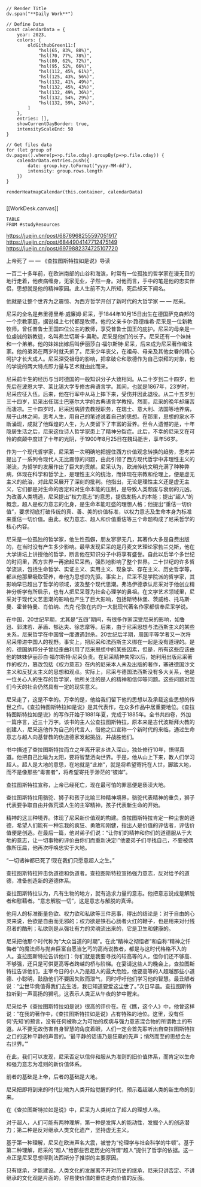 
```dataviewjs
// Render Title 
dv.span("**Daily Work**")

// Define Data
const calendarData = {
    year: 2023,
    colors: {
        oldGithubGreen11:[
            "hsl(65, 83%, 88%)",
            "hsl(70, 77%, 78%)",
            "hsl(80, 62%, 72%)",
            "hsl(95, 52%, 66%)",
            "hsl(112, 45%, 61%)",
            "hsl(125, 43%, 56%)",
            "hsl(132, 41%, 49%)",
            "hsl(132, 45%, 43%)",
            "hsl(132, 49%, 36%)",
            "hsl(132, 54%, 29%)", 
            "hsl(132, 59%, 24%)",
        ]
    },
    entries: [],
    showCurrentDayBorder: true,
    intensityScaleEnd: 50
}

// Get files data
for (let group of dv.pages().where(p=>p.file.cday).groupBy(p=>p.file.cday)) {
	calendarData.entries.push({
		date: group.key.toFormat("yyyy-MM-dd"),
		intensity: group.rows.length
	})
}

renderHeatmapCalendar(this.container, calendarData)


```



[[WorkDesk.canvas]]

```dataview
TABLE 
FROM #studyResources 
```



https://juejin.cn/post/6876968255597051917
https://juejin.cn/post/6844904147712475149
https://juejin.cn/post/6979882374725107720





 
上帝死了 — — 《查拉图斯特拉如是说》导读

一百二十多年前，在欧洲南部的山谷和海滨，时常有一位孤独的哲学家在漫无目的地行走着，他疾病缠身，无家无业，孑然一身。对他而言，手中的笔是他的忠实伴侣，思想就是他的精神家园。此人生前不为人所知，死后却天下闻名。

他就是让整个世界为之震惊、为西方哲学开创了新时代的大哲学家 — — 尼采。

尼采的全名是弗里德里希·威廉姆·尼采，于1844年10月15日出生在德国萨克森邦的一个宗教家庭，据说祖上七代都是牧师。他的父亲卡尔·路德维希·尼采是一位新教牧师，曾任普鲁士王国四位公主的教师，享受普鲁士国王的庇护。尼采的母亲是一位虔诚的新教徒，名叫弗兰切斯卡·奥勒。尼采是他们的长子。尼采还有一个妹妹和一个弟弟。他的妹妹出嫁后叫伊丽莎白·福尔斯特·尼采，后来成为尼采著作编注家。他的弟弟在两岁时就夭折了。尼采少年丧父，在祖母、母亲及其他女眷的精心呵护才长大成人。尼采深受祖母的影响，把拿破仑和歌德作为自己崇拜的对象，他的学说的两大特点即力量与艺术就由此而来。

尼采前半生的经历与当时德国的一般知识分子大致相同。从二十岁到二十四岁，他先后在波恩大学、莱比锡大学专修古典语言学。其间，也就是1867年，23岁时，尼采应征入伍。后来，他在行军中从马上摔下来，受伤并因此退役。从二十五岁到三十四岁，尼采出任瑞士巴塞尔大学的古典语言学教授。然而，尼采的晚年却痛苦而凄凉。三十四岁时，尼采因病辞去教授职务，在瑞士、意大利、法国等地养病，居于山林之间，思考人生，用自己的笔述说着自己的思想。在那里，思想的泉水不断涌现，成就了他辉煌的人生，为人类留下了丰富的营养。但令人遗憾的是，十年隐居生活之后，尼采这位诗人哲学家患上了精神分裂症。此后，不幸的尼采又在可怜的疯颠中度过了十年的光阴，于1900年8月25日在魏玛逝世，享年56岁。

作为一个现代哲学家，尼采第一次明确地把握住西方价值观念转换的趋势，思考并提出了一系列令现代人无比震惊的问题，由此引领了西方现代哲学中非理性主义的潮流，为哲学的发展作出了巨大的贡献。尼采认为，欧洲传统文明充满了种种弊病，体现在科学和哲学上，是理性主义的统治，而体现在宗教和伦理上，便是虚无主义的统治，对此尼采展开了深刻的批判。他指出，无论是理性主义还是虚无主义，它们都是对生命的否定和对生命本能的压制，是导致人类颓废与衰弱的元凶。为改善人类境遇，尼采提出“权力意志”的意思，提倡发扬人的本能；提出“超人”的概念，超人是权力意志的化身，是生命本能旺盛的理想人格；他提出“重估一切价值”，要求彻底打破传统的真、善、美的价值标准，以权力意志及生命本身为标准来重估一切价值。由此，权力意志、超人和价值重估等三个命题构成了尼采哲学的核心内容。

尼采是一位孤独的哲学家，他生性孤僻，朋友寥寥无几，其著作大多是自费出版的，在当时没有产生多少影响。最早发现尼采的是丹麦文艺理论家勃兰兑斯，他在大学讲坛上讲授他的哲学，断言他在知识分子中将享有盛誉。自此以后半个多世纪的时间里，西方世界一再掀起尼采热，强烈地影响了整个世界。二十世纪的许多哲学流派，包括生命哲学、实证主义、实用主义、现象学、存在主义、历史哲学等，都从他那里吸取营养，奉他为思想的先驱。事实上，尼采不是学院派的哲学家，其影响早已超出了哲学的领域，波及整个现代思潮。弗洛伊德承认尼采对于他创立精神分析学有所启示，也有人把尼采尊为社会心理学的鼻祖。在文学艺术领域里，尼采对于现代文艺思潮的影响也产生了巨大影响，包括斯特林堡、茨威格、托马斯·曼、霍普特曼、肖伯纳、杰克·伦敦在内的一大批现代著名作家都信奉尼采学说。

在中国，20世纪早期，尤其是“五四”期间，有很多作家深受尼采的影响，如鲁迅、郭沫若、茅盾、郁达夫、徐志摩等。后来，由于尼采思想与法西斯主义的某些关系，尼采哲学在中国曾一度遭遇封杀。20世纪后半期，周国平等学者又一次将尼采带进中国人的视野。事实上，把尼采和法西斯主义绑在一起是没有道理的。是的，德国纳粹分子曾经歪曲利用了尼采思想中的某些因素，但是，所有这些应该由他的妹妹伊丽莎白·福尔斯特·尼采负责。在尼采精神失常以后，她利用出版尼采著作的权力，篡改包括《权力意志》在内的尼采本人未及出版的著作，塞进德国沙文主义和反犹太主义的思想和观点。实际上，尼采与德国法西斯没有多大关系，他是一位关心人的生存的哲学家，他所关注的是人的精神和信仰等问题。这些问题对我们今天的社会仍然具有一定的现实意义。

尼采走了，这是不幸的。万幸的是，他给我们留下他的思想以及承载这些思想的传世之作。《查拉特图斯特拉如是说》是其代表作，在众多作品中居重要地位。《查拉特图斯特拉如是说》的写作开始于1881年夏，完成于1885年。全书共四卷，外加一篇序言，近三十万字。该书的主人公查拉图斯特拉，原本来是古代波斯拜火教的创建人，尼采选他作为自己的代言人，借他之口宣称一个新时代的来临，通过生命意志与超人向基督教的伪道德家发起挑战，并战胜他们。

书中描述了查拉图斯特拉而立之年离开家乡进入深山，独处修行10年，悟得真道。他把自己比喻为太阳，要将智慧洒向世界。于是，他从山上下来，教人们学习超人。超人是大地的意思，在地就是“此岸”，就是将希望寄托在人世，脚踏大地，而不是像那些“毒害者”，将希望寄托于渺茫的“彼岸”。

查拉图斯特拉宣称，上帝已经死亡，现在最可怕的罪恶便是亵渎大地。

查拉图斯特拉用骆驼、狮子和孩子比喻三种精神境界，骆驼代表精神的重负，狮子代表要争取自由并做荒漠人生的主宰精神，孩子代表新生命的开始。

精神的这三种境界。体现了尼采新价值观的构建。查拉图斯特拉肯定一种尘世的道德，希望人们能有一种忘我的疯狂、勇敢和刚健，指出人是价值的评估者，评估价值便是创造。在最后一篇，他对弟子们说：“让你们的精神和你们的道德服从于大地的意志，让一切事物的评价由你们而重新决定!”他要弟子们寻找自己，不要被偶像所压扁，他再次呼唤忠实于大地。

“一切诸神都已死了!现在我们只愿意超人之生。”

查拉图斯特拉抨击伪道德和伪道者。查拉图斯特拉宣扬强力意志，反对给予的道德，准备创造新的道德体系。

查拉图斯特拉认为，凡有生物的地方，就有追求力量的意志。他把意志说成是解脱者和慰藉者。“意志解脱一切”，这是意志与解脱的真谛。

他用人的标准衡量色欲、权力欲和私欲等三件恶事，得出的结论是：对于自由的心灵来说，色欲是自由而无邪的；权力欲是铁石心肠者火红的鞭子，也是用来对付残忍者的酷刑；私欲则是从强壮有力的灵魂流出来的，它是卫生和健康的。

尼采把他那个时代称为“大众当道的时期”。在此“精神之彻悟者”和自称“精神之忏悔者”的魔法师与抛弃巨富自愿当乞丐的高尚说教者，都是与这时代格格不入的人。查拉图斯特拉告诉他们：你们就是我要寻找的较高等的人，但你们还不够高、不够强，还只是可供更高等者跨越的桥与阶梯。在宴请这些人的晚会上，查拉图斯特拉告诉他们，主宰今日的小人乃是超人的最大危险，他要高等的人超越那些小道德、小聪明，鼓励他们不要因失败而泄气，同时呼吁他们学习他的智慧。最丑陋者说：“尘世毕竟值得我们去生活，我已知道要爱这尘世了。”次日早晨。查拉图斯特拉听到一声高扬的狮吼，这表示人类正从午夜的梦中醒来。

尼采给予《查拉图斯特拉如是说》很高的评价在。在《瞧，这个人》中，他曾这样说：“在我的著作中，《查拉图斯特拉如是说》占有特殊的地位。这里，没有任何‘先知’的预言，没有任何被称之为可怕的疾病与强力意志混合物的所谓教主的布道。从不要无故伤害自身智慧的角度着眼，人们一定会首先聆听出自查拉图斯特拉之口的这种平静的声音的。‘最平静的话语乃是狂飙的先声；悄然而至的思想会左右世界。’”

在此，我们可以发现，尼采否定以信仰和服从为准则的旧价值体系，而肯定以生命和强力意志为准则的新价值体系。

前者的基础是上帝，后者的基础是大地。

尼采把即将到来的时代比喻为人类开始觉醒的时代，预示着超越人类的新生命的到来。

在《查拉图斯特拉如是说》中，尼采为人类树立了超人的理想人格。

对于超人，人们可能有两种理解，第一种是发挥人的能动性，发掘个人的创造潜力；第二种是反对继承人类文化遗产，坚持虚无主义。

基于第一种理解，尼采在欧洲声名大震，被誉为“伦理学与社会科学的牛顿”。基于第二种理解，尼采的“超人”给那些否定历史的所谓“超人”提供了哲学的依据。这一点正是尼采思想得到法西斯分子推崇的主要原因。

只有继承，才能建设。人类文化的发展离不开对历史的继承，尼采只讲否定、不讲继承的文化观是片面的，容易使价值的重估走向价值的反面。